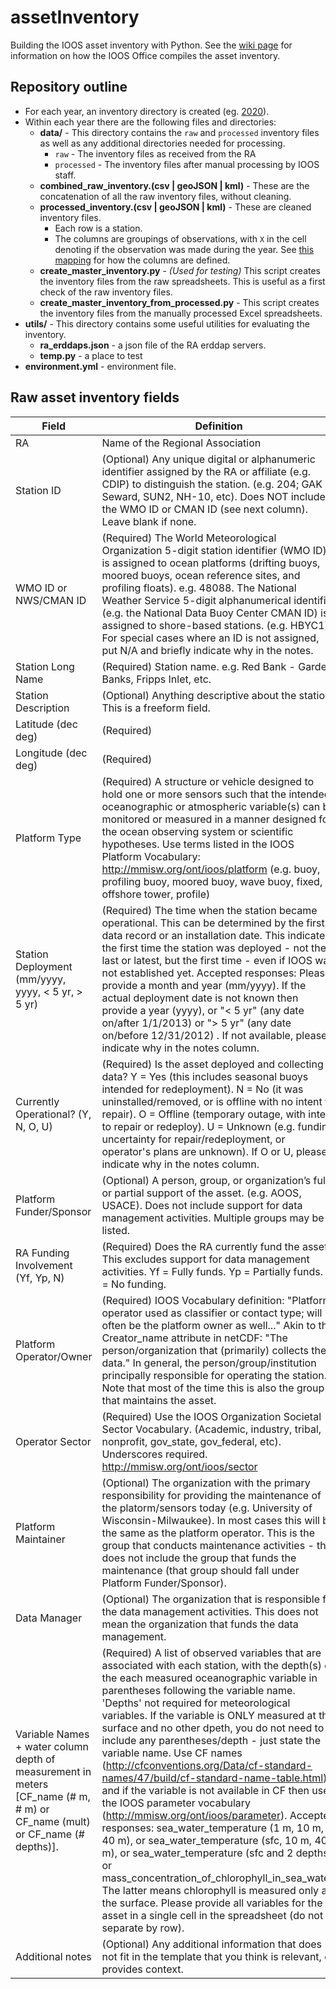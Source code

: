 # assetInventory
Building the IOOS asset inventory with Python. See the [wiki page](https://github.com/MathewBiddle/assetInventory/wiki) for information on how the IOOS Office compiles the asset inventory.

## Repository outline
* For each year, an inventory directory is created (eg. [2020](https://github.com/MathewBiddle/assetInventory/tree/master/2020)).
* Within each year there are the following files and directories:
  * **data/** - This directory contains the `raw` and `processed` inventory files as well as any additional directories needed for processing.
    * `raw` - The inventory files as received from the RA
    * `processed` - The inventory files after manual processing by IOOS staff.
  * **combined_raw_inventory.(csv | geoJSON | kml)** - These are the concatenation of all the raw inventory files, without cleaning.
  * **processed_inventory.(csv | geoJSON | kml)** - These are cleaned inventory files.
    * Each row is a station.
    * The columns are groupings of observations, with `X` in the cell denoting if the observation was made during the year. See [this mapping](https://github.com/MathewBiddle/assetInventory/blob/735da9f14dd02fdd395e49a86a3836bd6674bc7c/2020/create_master_inventory_from_processed.py#L206-L233) for how the columns are defined.
  * **create_master_inventory.py** - _(Used for testing)_ This script creates the inventory files from the raw spreadsheets. This is useful as a first check of the raw inventory files.
  * **create_master_inventory_from_processed.py** - This script creates the inventory files from the manually processed Excel spreadsheets. 
* **utils/** - This directory contains some useful utilities for evaluating the inventory.
  * **ra_erddaps.json** - a json file of the RA erddap servers.
  * **temp.py** - a place to test
* **environment.yml** - environment file.  

## Raw asset inventory fields
Field | Definition
------|------------
RA | Name of the Regional Association
Station ID | (Optional)  Any unique digital or alphanumeric identifier assigned by the RA or affiliate (e.g. CDIP) to distinguish the station. (e.g. 204; GAK Seward, SUN2, NH-10, etc).  Does NOT include the WMO ID or CMAN ID (see next column).  Leave blank if none.
WMO ID or NWS/CMAN ID | (Required) The World Meteorological Organization 5-digit station identifier (WMO ID) is assigned to ocean platforms (drifting buoys, moored buoys, ocean reference sites, and profiling floats).  e.g. 48088.  The National Weather Service 5-digit alphanumerical identifier (e.g. the National Data Buoy Center CMAN ID) is assigned to shore-based stations.  (e.g. HBYC1).  For special cases where an ID is not assigned, put N/A and briefly indicate why in the notes.
Station Long Name | (Required) Station name. e.g. Red Bank - Garden Banks, Fripps Inlet,  etc.
Station Description | (Optional) Anything descriptive about the station.  This is a freeform field.
Latitude (dec deg) | (Required) 
Longitude (dec deg) | (Required) 
Platform Type | (Required) A structure or vehicle designed to hold one or more sensors such that the intended oceanographic or atmospheric variable(s) can be monitored or measured in a manner designed for the ocean observing system or scientific hypotheses. Use terms listed in the IOOS Platform Vocabulary: http://mmisw.org/ont/ioos/platform (e.g. buoy, profiling buoy, moored buoy, wave buoy, fixed, offshore tower, profile)  
Station Deployment (mm/yyyy, yyyy, < 5 yr, > 5 yr) | (Required) The time when the station became operational.  This can be determined by the first data record or an installation date.  This indicates the first time the station was deployed - not the last or latest, but the first time - even if IOOS was not established yet. Accepted responses:  Please provide a month and year (mm/yyyy).  If the actual deployment date is not known then provide a year (yyyy), or "< 5 yr" (any date on/after 1/1/2013) or "> 5 yr" (any date on/before 12/31/2012) .  If not available, please indicate why in the notes column.
Currently Operational? (Y, N, O, U) | (Required) Is the asset deployed and collecting data?  Y = Yes (this includes seasonal buoys intended for redeployment).  N = No (it was uninstalled/removed, or is offline with no intent to repair).  O =  Offline (temporary outage, with intent to repair or redeploy).  U = Unknown (e.g. funding uncertainty for repair/redeployment, or operator's plans are unknown).  If O or U, please indicate why in the notes column.
Platform Funder/Sponsor | (Optional) A person, group, or organization’s full or partial support of the asset. (e.g. AOOS, USACE).  Does not include support for data management activities.  Multiple groups may be listed. 
RA Funding Involvement (Yf, Yp, N) | (Required) Does the RA currently fund the asset?  This excludes support for data management activities.  Yf = Fully funds.  Yp = Partially funds.  N = No funding.  
Platform Operator/Owner | (Required)  IOOS Vocabulary definition: "Platform operator used as classifier or contact type; will often be the platform owner as well..."   Akin to the Creator_name attribute in netCDF: "The person/organization that (primarily) collects the data."  In general, the person/group/institution principally responsible for operating the station.  Note that most of the time this is also the group that maintains the asset. 
Operator Sector | (Required) Use the IOOS Organization Societal Sector Vocabulary.  (Academic, industry, tribal, nonprofit, gov_state, gov_federal, etc). Underscores required. http://mmisw.org/ont/ioos/sector
Platform Maintainer | (Optional) The organization with the primary responsibility for providing the maintenance of the platorm/sensors today (e.g. University of Wisconsin-Milwaukee).  In most cases this will be the same as the platform operator.  This is the group that conducts maintenance activities - this does not include the group that funds the maintenance (that group should fall under Platform Funder/Sponsor).
Data Manager | (Optional) The organization that is responsible for the data management activities.  This does not mean the organization that funds the data management.  
Variable Names + water column depth of measurement in meters [CF_name (# m, # m) or CF_name (mult) or CF_name (# depths)]. |	(Required) A list of observed variables that are associated with each station, with the depth(s) of the each measured oceanographic variable in parentheses following the variable name. 'Depths' not required for meteorological variables.  If the variable is ONLY measured at the surface and no other dpeth, you do not need to include any parentheses/depth - just state the variable name.  Use CF names (http://cfconventions.org/Data/cf-standard-names/47/build/cf-standard-name-table.html), and if the variable is not available in CF then use the IOOS parameter vocabulary (http://mmisw.org/ont/ioos/parameter). Accepted responses: sea_water_temperature (1 m, 10 m, 40 m), or sea_water_temperature (sfc, 10 m, 40 m), or sea_water_temperature (sfc and 2 depths), or mass_concentration_of_chlorophyll_in_sea_water. The latter means chlorophyll is measured only at the surface.  Please provide all variables for the asset in a single cell in the spreadsheet (do not separate by row).  
Additional notes | (Optional) Any additional information that does not fit in the template that you think is relevant, or provides context. 
